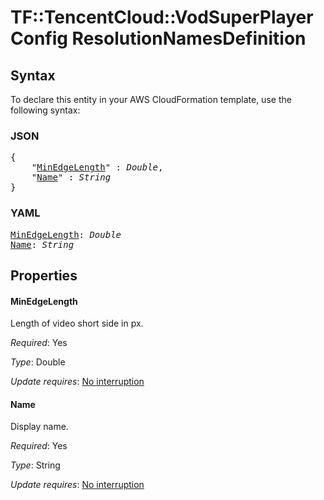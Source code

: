 # TF::TencentCloud::VodSuperPlayerConfig ResolutionNamesDefinition

## Syntax

To declare this entity in your AWS CloudFormation template, use the following syntax:

### JSON

<pre>
{
    "<a href="#minedgelength" title="MinEdgeLength">MinEdgeLength</a>" : <i>Double</i>,
    "<a href="#name" title="Name">Name</a>" : <i>String</i>
}
</pre>

### YAML

<pre>
<a href="#minedgelength" title="MinEdgeLength">MinEdgeLength</a>: <i>Double</i>
<a href="#name" title="Name">Name</a>: <i>String</i>
</pre>

## Properties

#### MinEdgeLength

Length of video short side in px.

_Required_: Yes

_Type_: Double

_Update requires_: [No interruption](https://docs.aws.amazon.com/AWSCloudFormation/latest/UserGuide/using-cfn-updating-stacks-update-behaviors.html#update-no-interrupt)

#### Name

Display name.

_Required_: Yes

_Type_: String

_Update requires_: [No interruption](https://docs.aws.amazon.com/AWSCloudFormation/latest/UserGuide/using-cfn-updating-stacks-update-behaviors.html#update-no-interrupt)

